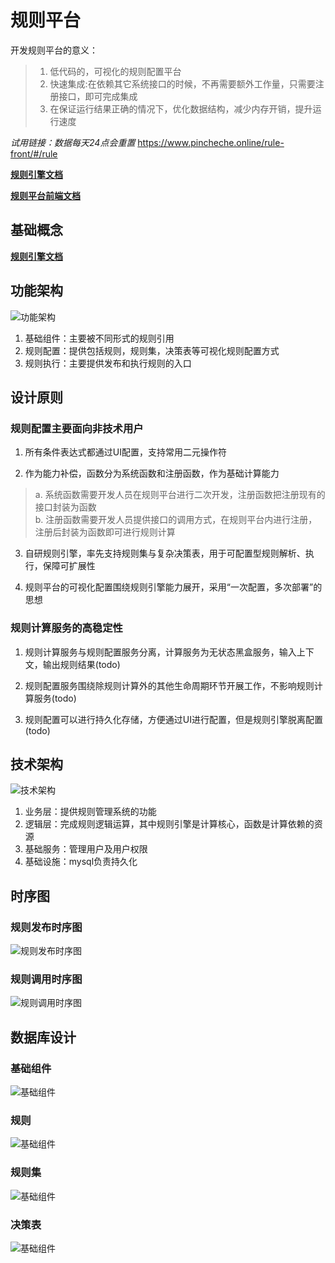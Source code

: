 # 规则平台

开发规则平台的意义：
>1. 低代码的，可视化的规则配置平台  
>2. 快速集成:在依赖其它系统接口的时候，不再需要额外工作量，只需要注册接口，即可完成集成  
>3. 在保证运行结果正确的情况下，优化数据结构，减少内存开销，提升运行速度  

*试用链接：数据每天24点会重置* https://www.pincheche.online/rule-front/#/rule

**[规则引擎文档](https://github.com/zjb-it/rule-engine/blob/master/README.md)**

**[规则平台前端文档](https://github.com/zjb-it/rule-platform-front/blob/master/README.md)**

## 基础概念

**[规则引擎文档](https://github.com/zjb-it/rule-engine/blob/master/README.md)**

## 功能架构

![功能架构](https://github.com/zjb-it/rule-platform-server/blob/master/screenshot/module.png)

1. 基础组件：主要被不同形式的规则引用
2. 规则配置：提供包括规则，规则集，决策表等可视化规则配置方式
3. 规则执行：主要提供发布和执行规则的入口

## 设计原则
### 规则配置主要面向非技术用户  
1. 所有条件表达式都通过UI配置，支持常用二元操作符

2. 作为能力补偿，函数分为系统函数和注册函数，作为基础计算能力
>a. 系统函数需要开发人员在规则平台进行二次开发，注册函数把注册现有的接口封装为函数  
>b. 注册函数需要开发人员提供接口的调用方式，在规则平台内进行注册，注册后封装为函数即可进行规则计算

3. 自研规则引擎，率先支持规则集与复杂决策表，用于可配置型规则解析、执行，保障可扩展性

4. 规则平台的可视化配置围绕规则引擎能力展开，采用“一次配置，多次部署”的思想

### 规则计算服务的高稳定性

1. 规则计算服务与规则配置服务分离，计算服务为无状态黑盒服务，输入上下文，输出规则结果(todo)

2. 规则配置服务围绕除规则计算外的其他生命周期环节开展工作，不影响规则计算服务(todo)

3. 规则配置可以进行持久化存储，方便通过UI进行配置，但是规则引擎脱离配置(todo)

## 技术架构

![技术架构](https://github.com/zjb-it/rule-platform-server/blob/master/screenshot/design.png)

1. 业务层：提供规则管理系统的功能
3. 逻辑层：完成规则逻辑运算，其中规则引擎是计算核心，函数是计算依赖的资源
4. 基础服务：管理用户及用户权限
5. 基础设施：mysql负责持久化

## 时序图

### 规则发布时序图
![规则发布时序图](https://github.com/zjb-it/rule-platform-server/blob/master/screenshot/configTime.png)

### 规则调用时序图

![规则调用时序图](https://github.com/zjb-it/rule-platform-server/blob/master/screenshot/exeTime.png)

## 数据库设计

### 基础组件

![基础组件](https://github.com/zjb-it/rule-platform-server/blob/master/screenshot/basic.png)

### 规则

![基础组件](https://github.com/zjb-it/rule-platform-server/blob/master/screenshot/basic.png)

### 规则集

![基础组件](https://github.com/zjb-it/rule-platform-server/blob/master/screenshot/rule.png)

### 决策表

![基础组件](https://github.com/zjb-it/rule-platform-server/blob/master/screenshot/design.png)